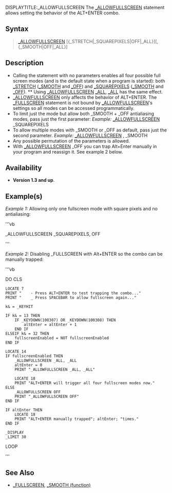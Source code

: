 DISPLAYTITLE:_ALLOWFULLSCREEN
The [_ALLOWFULLSCREEN](_ALLOWFULLSCREEN) statement allows setting the behavior of the ALT+ENTER combo.


## Syntax

>  [_ALLOWFULLSCREEN](_ALLOWFULLSCREEN) [{_STRETCH|_SQUAREPIXELS|OFF|_ALL}][, {_SMOOTH|OFF|_ALL}]


## Description

* Calling the statement with no parameters enables all four possible full screen modes (and is the default state when a program is started): both [_STRETCH](_STRETCH) ([_SMOOTH](_SMOOTH) and [_OFF](_OFF)) and [_SQUAREPIXELS](_SQUAREPIXELS) ([_SMOOTH](_SMOOTH) and [_OFF](_OFF)).
** Using [_ALLOWFULLSCREEN](_ALLOWFULLSCREEN) [_ALL](_ALL), [_ALL](_ALL) has the same effect.
* [_ALLOWFULLSCREEN](_ALLOWFULLSCREEN) only affects the behavior of ALT+ENTER. The [_FULLSCREEN](_FULLSCREEN) statement is not bound by [_ALLOWFULLSCREEN](_ALLOWFULLSCREEN)'s settings so all modes can be accessed programmatically.
* To limit just the mode but allow both _SMOOTH + _OFF antialiasing modes, pass just the first parameter: *Example:* [_ALLOWFULLSCREEN](_ALLOWFULLSCREEN) _SQUAREPIXELS
* To allow multiple modes with _SMOOTH or _OFF as default, pass just the second parameter. *Example:* [_ALLOWFULLSCREEN](_ALLOWFULLSCREEN) , _SMOOTH
* Any possible permutation of the parameters is allowed.
* With [_ALLOWFULLSCREEN](_ALLOWFULLSCREEN) _OFF you can trap Alt+Enter manually in your program and reassign it. See example 2 below.


## Availability

* **Version 1.3 and up**.


## Example(s)

*Example 1:* Allowing only one fullscreen mode with square pixels and no antialiasing:

'''vb

_ALLOWFULLSCREEN _SQUAREPIXELS, OFF

'''


*Example 2:* Disabling _FULLSCREEN with Alt+ENTER so the combo can be manually trapped:

'''vb

DO
    CLS

    LOCATE 7
    PRINT "    - Press ALT+ENTER to test trapping the combo..."
    PRINT "    _ Press SPACEBAR to allow fullscreen again..."

    k& = _KEYHIT

    IF k& = 13 THEN
        IF _KEYDOWN(100307) OR _KEYDOWN(100308) THEN
            altEnter = altEnter + 1
        END IF
    ELSEIF k& = 32 THEN
        fullscreenEnabled = NOT fullscreenEnabled
    END IF

    LOCATE 14
    IF fullscreenEnabled THEN
        _ALLOWFULLSCREEN _ALL, _ALL
        altEnter = 0
        PRINT "_ALLOWFULLSCREEN _ALL, _ALL"

        LOCATE 18
        PRINT "ALT+ENTER will trigger all four fullscreen modes now."
    ELSE
        _ALLOWFULLSCREEN OFF
        PRINT "_ALLOWFULLSCREEN OFF"
    END IF

    IF altEnter THEN
        LOCATE 18
        PRINT "ALT+ENTER manually trapped"; altEnter; "times."
    END IF

    _DISPLAY
    _LIMIT 30
LOOP

'''

## See Also

* [_FULLSCREEN](_FULLSCREEN), [_SMOOTH (function)](_SMOOTH (function))




